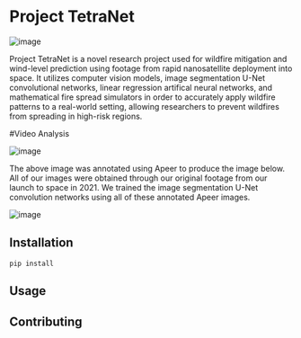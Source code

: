 # Project TetraNet

![image](https://user-images.githubusercontent.com/65915193/112793462-f5b15d80-902a-11eb-874b-decbbb800f6d.png)

Project TetraNet is a novel research project used for wildfire mitigation and wind-level prediction using footage from rapid nanosatellite deployment into space. It utilizes computer vision models, image segmentation U-Net convolutional networks, linear regression artifical neural networks, and mathematical fire spread simulators in order to accurately apply wildfire patterns to a real-world setting, allowing researchers to prevent wildfires from spreading in high-risk regions.

#Video Analysis

![image](https://user-images.githubusercontent.com/65915193/113232996-d9e4cc00-9263-11eb-9a9b-24c5d19d305e.png)

The above image was annotated using Apeer to produce the image below. All of our images were obtained through our original footage from our launch to space in 2021. We trained the image segmentation U-Net convolution networks using all of these annotated Apeer images. 

![image](https://user-images.githubusercontent.com/65915193/113232418-b40af780-9262-11eb-926d-491324db32b6.png)






## Installation

```
pip install 
```

## Usage

## Contributing

